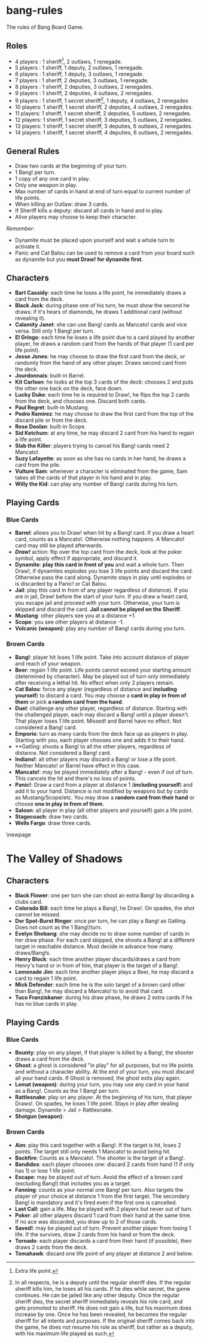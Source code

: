 # bang-rules
The rules of Bang Board Game.

## Roles
- 4 players : 1 sheriff[^1], 2 outlaws, 1 renegade.
- 5 players : 1 sheriff, 1 deputy, 2 outlaws, 1 renegade.
- 6 players : 1 sheriff, 1 deputy, 3 outlaws, 1 renegade.
- 7 players : 1 sheriff, 2 deputies, 3 outlaws, 1 renegade.
- 8 players : 1 sheriff, 2 deputies, 3 outlaws, 2 renegades.
- 9 players : 1 sheriff, 2 deputies, 4 outlaws, 2 renegades.
- 9 players : 1 sheriff, 1 secret sheriff[^2], 1 deputy, 4 outlaws, 2 renegades
- 10 players: 1 sheriff, 1 secret sheriff, 2 deputies, 4 outlaws, 2 renegades.
- 11 players: 1 sheriff, 1 secret sheriff, 2 deputies, 5 outlaws, 2 renegades.
- 12 players: 1 sheriff, 1 secret sheriff, 3 deputies, 5 outlaws, 2 renegades.
- 13 players: 1 sheriff, 1 secret sheriff, 3 deputies, 6 outlaws, 2 renegades.
- 14 players: 1 sheriff, 1 secret sheriff, 4 deputies, 6 outlaws, 2 renegades.

[^1]: Extra life point.
[^2]: In all respects, he is a deputy until the regular sheriff dies.
If the regular sheriff kills him, he loses all his cards.
If he dies while secret, the game continues. He can be jailed like any other deputy.
Once the regular sheriff dies, the secret sheriff immediately reveals his role
card, and gets promoted to sheriff.
He does not gain a life, but his maximum does increase by one.
Once he has been revealed, he becomes the regular sheriff for all intents and
purposes. If the original sheriff comes back into the game, he does not resume
his role as sheriff, but rather as a deputy, with his maximum life played as such.

## General Rules
- Draw two cards at the beginning of your turn.
- 1 Bang! per turn.
- 1 copy of any one card in play.
- Only one weapon in play.
- Max number of cards in hand at end of turn equal to current number of life points.
- When killing an Outlaw: draw 3 cards.
- If Sheriff kills a deputy: discard all cards in hand and in play.
- Alive players may choose to keep their character.

*Remember*:

- Dynamite must be placed upon yourself and wait a whole turn to activate it.
- Panic and Cat Balou can be used to remove a card from your board such as
dynamite but you **must Draw! for dynamite first**.

## Characters
- **Bart Cassidy**: each time he loses a life point, he immediately draws a card
from the deck.
- **Black Jack**: during phase one of his turn, he must show the second he draws:
if it's hears of diamonds, he draws 1 additional card (without revealing it).
- **Calamity Janet**: she can use Bang! cards as Mancato! cards and vice versa.
Still only 1 Bang! per turn.
- **El Gringo**: each time he loses a life point due to a card played by another
player, he draws a random card from the hands of that player (1 card per life point).
- **Jesse Jones**: he may choose to draw the first card from the deck, or randomly
from the hand of any other player. Draws second card from the deck.
- **Jourdonnais**: built-in Barrel.
- **Kit Carlson**: he looks at the top 3 cards of the deck: chooses 2 and puts the
other one back on the deck, face down.
- **Lucky Duke**: each time he is required to Draw!, he flips the top 2 cards from
the deck, and chooses one. Discard both cards.
- **Paul Regret**: built-in Mustang.
- **Pedro Ramirez**: he may choose to draw the first card from the top of the
discard pile or from the deck.
- **Rose Doolan**: built-in Scope.
- **Sid Ketchum**: at any time, he may discard 2 card from his hand to regain a life point.
- **Slab the Killer**: players trying to cancel his Bang! cards need 2 Mancato!.
- **Suzy Lafayette**: as soon as she has no cards in her hand, he draws a card from
the pile.
- **Vulture Sam**: whenever a character is eliminated from the game, Sam takes all
the cards of that player in his hand and in play.
- **Willy the Kid**: can play any number of Bang! cards during his turn.

## Playing Cards
### Blue Cards

- **Barrel**: allows you to Draw! when hit by a Bang! card. If you draw a heart card,
counts as a Mancato!. Otherwise nothing happens.
A Mancato! card may still be played afterwards.
- ***Draw!*** action: flip over the top card from the deck, look at the poker symbol,
apply effect if appropriate, and discard it.
- **Dynamite**: **play this card in front of you** and wait a whole turn.
Then Draw!, if dynamites explodes you lose 3 life points and discard the card.
Otherwise pass the card along. Dynamite stays in play until explodes or is
discarded by a Panic! or Cat Balou.
- **Jail**: play this card in from of any player regardless of distance).
If you are in jail, Draw! before the start of your turn.
If you draw a heart card, you escape jail and proceed with your turn.
Otherwise, your turn is skipped and discard the card.
**Jail cannot be played on the Sheriff**.
- **Mustang**: other players see you at a distance +1.
- **Scope**: you see other players at distance -1.
- **Volcanic (weapon)**: play any number of Bang! cards during you turn.

### Brown Cards

- **Bang!**: player hit loses 1 life point.
Take into account distance of player and reach of your weapon.
- **Beer**: regain 1 life point.
Life points cannot exceed your starting amount (determined by character).
May be played out of turn only immediately after receiving a lethal hit.
No effect when only 2 players remain.
- **Cat Balou**: force any player (regardless of distance and **including yourself**)
to discard a card.
You may choose a **card in play in from of them** or pick **a random card from the hand**.
- **Duel**: challenge any other player, regardless of distance.
Starting with the challenged player, each may discard a Bang! until a player doesn't.
That player loses 1 life point. Missed! and Barrel have no effect. Not considered a Bang! card.
- **Emporio**: turn as many cards from the deck face up as players in play.
Starting with you, each player chooses one and adds it to their hand.
- **Gatling: shoots a Bang! to all the other players, regardless of distance.
Not considered a Bang! card.
- **Indians!**: all other players may discard a Bang! or lose a life point.
Neither Mancato! or Barrel have effect in this case.
- **Mancato!**: may be played immediately after a Bang! - even if out of turn.
This cancels the hit and there's no loss of points.
- **Panic!**: Draw a card from a player at distance 1 (**including yourself**) and
add it to your hand.
Distance is not modified by weapons but by cards as Mustang/Scope/etc.
You may draw a **random card from their hand** or choose **one in play in from of them**.
- **Saloon**: all player in play (all other players and yourself) gain a life point.
- **Stagecoach**: draw two cards.
- **Wells Fargo**: draw three cards.

\newpage

# The Valley of Shadows

## Characters
- **Black Flower**: one per turn she can shoot an extra Bang! by discarding a clubs card.
- **Colorado Bill**: each time he plays a Bang!, he Draw!. On spades, the shot cannot be missed.
- **Der Spot-Burst Ringer**: once per turn, he can play a Bang! as Gatling.
Does not count as the 1 Bang!/turn.
- **Evelyn Shebang**: she may decide no to draw some number of cards in her draw phase.
For each card skipped, she shoots a Bang! at a different target in reachable distance.
Must decide in advance how many draws/Bang!s.
- **Henry Block**: each time another player discards/draws a card from Henry's hand
or in from of him, that player is the target of a Bang!.
- **Lemonade Jim**: each time another player plays a Beer, he may discard a card to regain 1 life point.
- **Mick Defender**: each time he is the solo target of a brown card other than Bang!,
he may discard a Mancato! to to avoid that card.
- **Tuco Franziskaner**: during his draw phase, he draws 2 extra cards if he has no
blue cards in play.

## Playing Cards

### Blue Cards
- **Bounty**: play on any player, if that player is killed by a Bang!, the shooter
draws a card from the deck.
- **Ghost**: a ghost is considered "in play" for all purposes, but no life points
and without a character ability.
At the end of your turn, you must discard all your hand cards.
If Ghost is removed, the ghost exits play again.
- **Lemat (weapon)**: during your turn, you may use any card in your hand as a Bang!.
Counts as the 1 Bang! per turn.
- **Rattlesnake**: play on any player. At the beginning of his turn, that player Draws!.
On spades, he loses 1 life point. Stays in play after dealing damage.
Dynamite > Jail > Rattlesnake.
- **Shotgun (weapon)**:

### Brown Cards
- **Aim**: play this card together with a Bang!. If the target is hit, loses 2 points.
The target still only needs 1 Mancato! to avoid being hit.
- **Backfire**: Counts as a Mancato!. The shooter is the target of a Bang!.
- **Bandidos**: each player chooses one: discard 2 cards from hand (1 if only has 1) or lose 1 life point.
- **Escape**: may be played out of turn. Avoid the effect of a brown card (excluding Bang!) that includes you as a target.
- **Fanning**: counts as your normal one Bang! per turn.
Also targets the player of your choice at distance 1 from the first target.
The secondary Bang! is mandatory and it's fired even if the first one is cancelled.
- **Last Call**: gain a life. May be played with 2 players but never out of turn.
- **Poker**: all other players discard 1 card from their hand at the same time.
If no ace was discarded, you draw up to 2 of those cards.
- **Saved!**: may be played out of turn. Prevent another player from losing 1 life.
If the survives, draw 2 cards from his hand or from the deck.
- **Tornado**: each player discards a card from their hand (if possible), then draws 2 cards from the deck.
- **Tomahawk**: discard one life point of any player at distance 2 and below.
